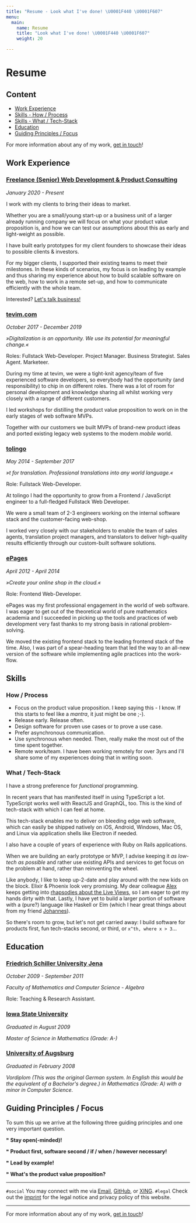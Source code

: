 ```yaml
---
title: "Resume - Look what I've done! \U0001F440 \U0001F607"
menu:
  main:
    name: Resume
    title: "Look what I've done! \U0001F440 \U0001F607"
    weight: 20

---
```

# Resume

## Content

* [Work Experience](#work-experience)
* [Skills - How / Process](#how--process)
* [Skills - What / Tech-Stack](#what--tech-stack)
* [Education](#education)
* [Guiding Principles / Focus](#guiding-principles--focus)

For more information about any of my work, [get in touch](mailto:jan@janraasch.com)!

## Work Experience

### [Freelance (Senior) Web Development & Product Consulting](https://www.janraasch.com)

_January 2020 - Present_

I work with my clients to bring their ideas to market.

Whether you are a small/young start-up or a business unit of a larger already running company we will focus on what your product value proposition is, and how we can test our assumptions about this as early and light-weight as possible.

I have built early prototypes for my client founders to showcase their ideas to possible clients & investors.

For my bigger clients, I supported their existing teams to meet their milestones. In these kinds of scenarios, my focus is on leading by example and thus sharing my experience about how to build scalable software on the web, how to work in a remote set-up, and how to communicate efficiently with the whole team.

Interested? [Let's talk business!](mailto:jan@janraasch.com)

### [tevim.com](https://tevim.com)

_October 2017 - December 2019_

_»Digitalization is an opportunity. We use its potential for meaningful change.«_

Roles: Fullstack Web-Developer. Project Manager. Business Strategist. Sales Agent. Marketeer.

During my time at tevim, we were a tight-knit agency/team of five experienced software developers, so everybody had the opportunity (and responsibility) to chip in on different roles. There was a lot of room for personal development and knowledge sharing all whilst working very closely with a range of different customers.

I led workshops for distilling the product value proposition to work on in the early stages of web software MVPs.

Together with our customers we built MVPs of brand-new product ideas and ported existing legacy web systems to the modern _mobile_ world.

### [tolingo](https://www.tolingo.com)

_May 2014 - September 2017_

_»t for translation. Professional translations into any world language.«_

Role: Fullstack Web-Developer.

At tolingo I had the opportunity to grow from a Frontend / JavaScript engineer to a full-fledged Fullstack Web Developer.

We were a small team of 2-3 engineers working on the internal software stack and the customer-facing web-shop.

I worked very closely with our stakeholders to enable the team of sales agents, translation project managers, and translators to deliver high-quality results efficiently through our custom-built software solutions.

### [ePages](https://epages.com)

_April 2012 - April 2014_

_»Create your online shop in the cloud.«_

Role: Frontend Web-Developer.

ePages was my first professional engagement in the world of web software. I was eager to get out of the theoretical world of pure mathematics academia and I succeeded in picking up the tools and practices of web development very fast thanks to my strong basis in rational problem-solving.

We moved the existing frontend stack to the leading frontend stack of the time. Also, I was part of a spear-heading team that led the way to an all-new version of the software while implementing agile practices into the work-flow.

## Skills

### How / Process

* Focus on the product value proposition. I keep saying this - I know. If this starts to feel like a _mantra_, it just might be one ;-).
* Release early. Release often.
* Design software for proven use cases or to prove a use case.
* Prefer asynchronous communication.
* Use synchronous when needed. Then, really make the most out of the time spent together.
* Remote work/team. I have been working remotely for over 3yrs and I'll share some of my experiences doing that in writing soon.

### What / Tech-Stack

I have a strong preference for _functional_ programming.

In recent years that has manifested itself in using TypeScript a lot. TypeScript works well with ReactJS and GraphQL, too. This is the kind of tech-stack with which I can feel at home.

This tech-stack enables me to deliver on bleeding edge web software, which can easily be shipped natively on iOS, Android, Windows, Mac OS, and Linux via application shells like Electron if needed.

I also have a couple of years of experience with Ruby on Rails applications.

When we are building an early prototype or MVP, I advise keeping it _as low-tech as possible_ and rather use existing APIs and services to get focus on the problem at hand, rather than reinventing the wheel.

Like anybody, I like to keep up-2-date and play around with the new kids on the block. Elixir & Phoenix look very promising. My dear colleague [Alex][alex-url] keeps getting into [rhapsodies about the Live Views][alex-live-views-tweet-url], so I am eager to get my hands dirty with that. Lastly, I have yet to build a larger portion of software with a (pure?) language like Haskell or Elm (which I hear great things about from my friend [Johannes][johannes-url]).

So there's room to grow, but let's not get carried away: I build software for products first, fun tech-stacks second, or third, or `x^th, where x > 3`...

## Education

### [Friedrich Schiller University Jena](https://www.uni-jena.de)

_October 2009 - September 2011_

_Faculty of Mathematics and Computer Science - Algebra_

Role: Teaching & Research Assistant.

### [Iowa State University](https://www.iastate.edu/)

_Graduated in August 2009_

_Master of Science in Mathematics (Grade: A-)_

### [University of Augsburg](https://www.uni-augsburg.de)

_Graduated in February 2008_

_Vordiplom (This was the original German system. In English this would be the equivalent of a Bachelor's degree.) in Mathematics (Grade: A) with a minor in Computer Science._

## Guiding Principles / Focus

To sum this up we arrive at the following three guiding principles and one very important question.

❞ **Stay open(-minded)!**

❞ **Product first, software second / if / when / however necessary!**

❞ **Lead by example!**

❞ **What's the product value proposition?**

---

`#social` You may connect with me via [Email](mailto:jan@janraasch.com), [GitHub](https://github.com/janraasch/), or [XING](https://www.xing.com/profile/Jan_Raasch/).
`#legal` Check out the [imprint](/imprint/) for the legal notice and privacy policy of this website.

---

For more information about any of my work, [get in touch](mailto:jan@janraasch.com)!

[johannes-url]: https://dividat.com/unternehmen
[alex-url]: https://alex.flatter.io/
[alex-live-views-tweet-url]: https://twitter.com/aflatter/status/1279473667634839552
